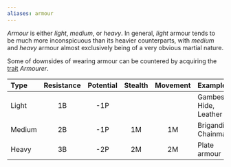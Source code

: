 ```yaml
---
aliases: armour
---
```

   
_Armour_ is either _light_, _medium_, or _heavy_. In general, _light_ armour tends to be much more inconspicuous than its heavier counterparts, with _medium_ and _heavy_ armour almost exclusively being of a very obvious martial nature.   
   
Some of downsides of wearing armour can be countered by acquiring the [trait](../Character%20Options/Traits.md) _Armourer_.   
   
| Type   | Resistance | Potential | Stealth | Movement | Examples                |   
|:------ |:----------:|:---------:|:-------:|:--------:|:----------------------- |   
| Light  |     1B     |    -1P    |         |          | Gambeson, Hide, Leather |   
| Medium |     2B     |    -1P    |   1M    |    1M    | Brigandine, Chainmail   |   
| Heavy  |     3B     |    -2P    |   2M    |    2M    | Plate armour            |